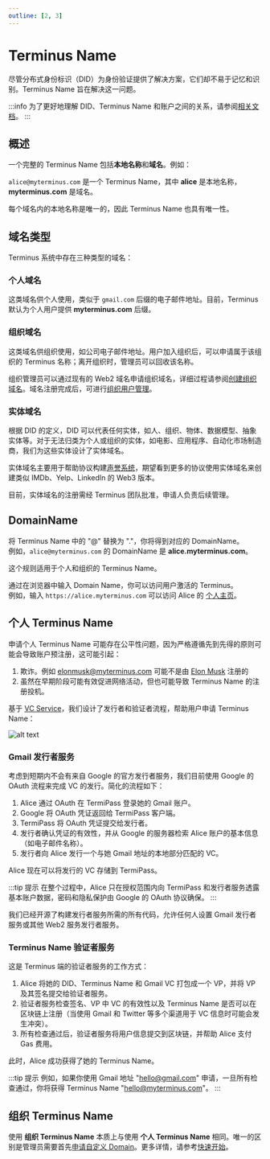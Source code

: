```yaml
---
outline: [2, 3]
---
```


# Terminus Name

尽管分布式身份标识（DID）为身份验证提供了解决方案，它们却不易于记忆和识别。Terminus Name 旨在解决这一问题。

:::info
为了更好地理解 DID、Terminus Name 和账户之间的关系，请参阅[相关文档](../../../how-to/termipass/account/index.md#stage-of-account)。
:::


## 概述

一个完整的 Terminus Name 包括**本地名称**和**域名**。例如：

`alice@myterminus.com` 是一个 Terminus Name，其中 **alice** 是本地名称，**myterminus.com** 是域名。

每个域名内的本地名称是唯一的，因此 Terminus Name 也具有唯一性。

## 域名类型

Terminus 系统中存在三种类型的域名：

### 个人域名

这类域名供个人使用，类似于 `gmail.com` 后缀的电子邮件地址。目前，Terminus 默认为个人用户提供 **myterminus.com** 后缀。

### 组织域名

这类域名供组织使用，如公司电子邮件地址。用户加入组织后，可以申请属于该组织的 Terminus 名称；离开组织时，管理员可以回收该名称。

组织管理员可以通过现有的 Web2 域名申请组织域名，详细过程请参阅[创建组织域名](../../../how-to/space/domain/host-domain.md)。域名注册完成后，可进行[组织用户管理](contract-manager.md)。

### 实体域名

根据 DID 的定义，DID 可以代表任何实体，如人、组织、物体、数据模型、抽象实体等。对于无法归类为个人或组织的实体，如电影、应用程序、自动化市场制造商，我们为这些实体设计了实体域名。

实体域名主要用于帮助协议构建[声誉系统](concepts.md#声誉)，期望看到更多的协议使用实体域名来创建类似 IMDb、Yelp、LinkedIn 的 Web3 版本。

目前，实体域名的注册需经 Terminus 团队批准，申请人负责后续管理。

## DomainName

将 Terminus Name 中的 "@" 替换为 "."，你将得到对应的 DomainName。<br>
例如，`alice@myterminus.com` 的 DomainName 是 **alice.myterminus.com**。

这个规则适用于个人和组织的 Terminus Name。

通过在浏览器中输入 Domain Name，你可以访问用户激活的 Terminus。<br>
例如，输入 `https://alice.myterminus.com` 可以访问 Alice 的 [个人主页](../../../how-to/terminus/profile.md)。

## 个人 Terminus Name

申请个人 Terminus Name 可能存在公平性问题，因为严格遵循先到先得的原则可能会导致账户预注册，这可能引起：

1. 欺诈。例如 elonmusk@myterminus.com 可能不是由 [Elon Musk](https://twitter.com/elonmusk) 注册的
2. 虽然在早期阶段可能有效促进网络活动，但也可能导致 Terminus Name 的注册投机。

基于 [VC Service](vc.md)，我们设计了发行者和验证者流程，帮助用户申请 Terminus Name：

![alt text](/images/overview/snowinning/image1.jpeg)

### Gmail 发行者服务

考虑到短期内不会有来自 Google 的官方发行者服务，我们目前使用 Google 的 OAuth 流程来完成 VC 的发行。简化的流程如下：

1. Alice 通过 OAuth 在 TermiPass 登录她的 Gmail 账户。
2. Google 将 OAuth 凭证返回给 TermiPass 客户端。
3. TermiPass 将 OAuth 凭证提交给发行者。
4. 发行者确认凭证的有效性，并从 Google 的服务器检索 Alice 账户的基本信息（如电子邮件名称）。
5. 发行者向 Alice 发行一个与她 Gmail 地址的本地部分匹配的 VC。

Alice 现在可以将发行的 VC 存储到 TermiPass。

:::tip 提示
在整个过程中，Alice 只在授权范围内向 TermiPass 和发行者服务透露基本账户数据，密码和隐私保护由 Google 的 OAuth 协议确保。
:::

我们已经开源了构建发行者服务所需的所有代码，允许任何人设置 Gmail 发行者服务或其他 Web2 服务发行者服务。

### Terminus Name 验证者服务

这是 Terminus 端的验证者服务的工作方式：

1. Alice 将她的 DID、Terminus Name 和 Gmail VC 打包成一个 VP，并将 VP 及其签名提交给验证者服务。
2. 验证者服务检查签名、VP 中 VC 的有效性以及 Terminus Name 是否可以在区块链上注册（当使用 Gmail 和 Twitter 等多个渠道用于 VC 信息时可能会发生冲突）。
3. 所有检查通过后，验证者服务将用户信息提交到区块链，并帮助 Alice 支付 Gas 费用。

此时，Alice 成功获得了她的 Terminus Name。

:::tip 提示
例如，如果你使用 Gmail 地址 "hello@gmail.com" 申请，一旦所有检查通过，你将获得 Terminus Name "hello@myterminus.com"。
:::

## 组织 Terminus Name

使用 **组织 Terminus Name** 本质上与使用 **个人 Terminus Name** 相同。唯一的区别是管理员需要首先[申请自定义 Domain](../../../how-to/space/domain/host-domain.md)。更多详情，请参考[快速开始](../../../overview/introduction/getting-started/index.md)。